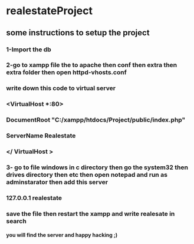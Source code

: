 # realestateProject
## some instructions to setup the project 
### 1-Import the db 
### 2-go to xampp file the to apache then conf then extra then extra folder then open httpd-vhosts.conf
### write down this code to virtual server 
### <VirtualHost *:80>
###    DocumentRoot "C:/xampp/htdocs/Project/public/index.php"
###    ServerName Realestate
### </ VirtualHost > 

### 3- go to file windows in c directory then go the system32 then drives directory then etc then open notepad and run as adminstarator then add this server
### 127.0.0.1       realestate
### save the file then restart the xampp and write realesate in search 
#### you will find the server and happy hacking ;)
